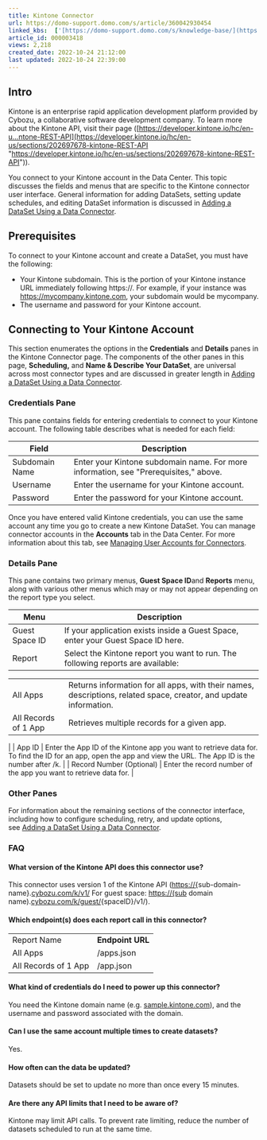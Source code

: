 ```yaml
---
title: Kintone Connector
url: https://domo-support.domo.com/s/article/360042930454
linked_kbs:  ['[https://domo-support.domo.com/s/knowledge-base/](https://domo-support.domo.com/s/knowledge-base/)', '[https://domo-support.domo.com/s/](https://domo-support.domo.com/s/)', '[https://domo-support.domo.com/s/topic/0TO5w000000ZammGAC](https://domo-support.domo.com/s/topic/0TO5w000000ZammGAC)', '[https://domo-support.domo.com/s/topic/0TO5w000000ZanLGAS](https://domo-support.domo.com/s/topic/0TO5w000000ZanLGAS)', '[https://domo-support.domo.com/s/topic/0TO5w000000ZaoQGAS](https://domo-support.domo.com/s/topic/0TO5w000000ZaoQGAS)', '[https://domo-support.domo.com/s/article/360042926274](https://domo-support.domo.com/s/article/360042926274)', '[https://domo-support.domo.com/s/article/360042926054](https://domo-support.domo.com/s/article/360042926054)', '[https://domo-support.domo.com/s/article/360042930454](https://domo-support.domo.com/s/article/360042930454)', '[https://domo-support.domo.com/s/topic/0TO5w000000ZaoQGAS/api-connectors](https://domo-support.domo.com/s/topic/0TO5w000000ZaoQGAS/api-connectors)', '[https://domo-support.domo.com/s/article/360043429933](https://domo-support.domo.com/s/article/360043429933)', '[https://domo-support.domo.com/s/article/360043429953](https://domo-support.domo.com/s/article/360043429953)', '[https://domo-support.domo.com/s/article/360042925494](https://domo-support.domo.com/s/article/360042925494)', '[https://domo-support.domo.com/s/article/360043429913](https://domo-support.domo.com/s/article/360043429913)', '[https://domo-support.domo.com/s/article/4408174643607](https://domo-support.domo.com/s/article/4408174643607)', '[https://domo-support.domo.com/s/login/](https://domo-support.domo.com/s/login/)']
article_id: 000003418
views: 2,218
created_date: 2022-10-24 21:12:00
last updated: 2022-10-24 22:39:00
---
```




Intro
-----


Kintone is an enterprise rapid application development platform provided by Cybozu, a collaborative software development company. To learn more about the Kintone API, visit their page ([https://developer.kintone.io/hc/en-u...ntone-REST-API](https://developer.kintone.io/hc/en-us/sections/202697678-kintone-REST-API "https://developer.kintone.io/hc/en-us/sections/202697678-kintone-REST-API")).  


You connect to your Kintone account in the Data Center. This topic discusses the fields and menus that are specific to the Kintone connector user interface. General information for adding DataSets, setting update schedules, and editing DataSet information is discussed in [Adding a DataSet Using a Data Connector](/s/article/360042926274).


Prerequisites
-------------


To connect to your Kintone account and create a DataSet, you must have the following:


* Your Kintone subdomain. This is the portion of your Kintone instance URL immediately following https://. For example, if your instance was <https://mycompany.kintone.com>, your subdomain would be mycompany.
* The username and password for your Kintone account.


Connecting to Your Kintone Account
----------------------------------


This section enumerates the options in the **Credentials** and **Details** panes in the Kintone Connector page. The components of the other panes in this page, **Scheduling,** and **Name & Describe Your DataSet**, are universal across most connector types and are discussed in greater length in [Adding a DataSet Using a Data Connector](/s/article/360042926274 "Adding a DataSet Using a Data Connector").


### Credentials Pane


This pane contains fields for entering credentials to connect to your Kintone account. The following table describes what is needed for each field:  




| Field | Description |
| --- | --- |
| Subdomain Name | Enter your Kintone subdomain name. For more information, see "Prerequisites," above. |
| Username | Enter the username for your Kintone account. |
| Password | Enter the password for your Kintone account. |


Once you have entered valid Kintone credentials, you can use the same account any time you go to create a new Kintone DataSet. You can manage connector accounts in the **Accounts** tab in the Data Center. For more information about this tab, see [Managing User Accounts for Connectors](/s/article/360042926054 "Managing User Accounts for Connectors").


### Details Pane


This pane contains two primary menus, **Guest Space ID**and **Reports** menu, along with various other menus which may or may not appear depending on the report type you select.




| Menu | Description |
| --- | --- |
| Guest Space ID | If your application exists inside a Guest Space, enter your Guest Space ID here. |
| Report | Select the Kintone report you want to run. The following reports are available:

|  |  |
| --- | --- |
| All Apps | Returns information for all apps, with their names, descriptions, related space, creator, and update information. |
| All Records of 1 App | Retrieves multiple records for a given app. |

 |
| App ID | Enter the App ID of the Kintone app you want to retrieve data for. To find the ID for an app, open the app and view the URL. The App ID is the number after /k. |
| Record Number (Optional) | Enter the record number of the app you want to retrieve data for. |


### Other Panes


For information about the remaining sections of the connector interface, including how to configure scheduling, retry, and update options, see [Adding a DataSet Using a Data Connector](/s/article/360042926274).


### FAQ


#### What version of the Kintone API does this connector use?


This connector uses version 1 of the Kintone API (<https://{>sub-domain-name}.[cybozu.com/k/v1/](http://cybozu.com/k/v1/) For guest space: <https://(sub> domain name).[cybozu.com/k/guest/](http://cybozu.com/k/guest/){spaceID}/v1/).


#### Which endpoint(s) does each report call in this connector?




|  |  |
| --- | --- |
| Report Name | **Endpoint URL** |
| All Apps | /apps.json |
| All Records of 1 App | /app.json |


#### What kind of credentials do I need to power up this connector?


You need the Kintone domain name (e.g. [sample.kintone.com](http://sample.kintone.com)), and the username and password associated with the domain.


#### Can I use the same account multiple times to create datasets?


Yes.


#### How often can the data be updated?


Datasets should be set to update no more than once every 15 minutes.


#### Are there any API limits that I need to be aware of?


Kintone may limit API calls. To prevent rate limiting, reduce the number of datasets scheduled to run at the same time.

